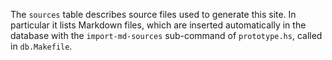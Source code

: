 The `sources` table describes source files used to generate this site. In
particular it lists Markdown files, which are inserted automatically in the
database with the `import-md-sources` sub-command of `prototype.hs`, called in
`db.Makefile`.
